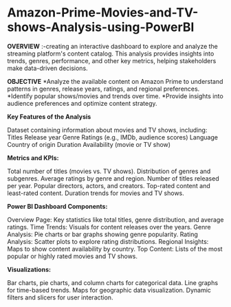 # Amazon-Prime-Movies-and-TV-shows-Analysis-using-PowerBI

 **OVERVIEW**
 :-creating an interactive dashboard to explore and analyze the streaming platform's content catalog. This analysis provides insights into trends, genres, performance, and other key metrics, helping stakeholders make data-driven decisions. 


**OBJECTIVE**
*Analyze the available content on Amazon Prime to understand patterns in genres, release years, ratings, and regional preferences.
*Identify popular shows/movies and trends over time.
*Provide insights into audience preferences and optimize content strategy.

**Key Features of the Analysis**

Dataset containing information about movies and TV shows, including:
Titles
Release year
Genre
Ratings (e.g., IMDb, audience scores)
Language
Country of origin
Duration
Availability (movie or TV show)

**Metrics and KPIs:**

Total number of titles (movies vs. TV shows).
Distribution of genres and subgenres.
Average ratings by genre and region.
Number of titles released per year.
Popular directors, actors, and creators.
Top-rated content and least-rated content.
Duration trends for movies and TV shows.

**Power BI Dashboard Components:**

Overview Page: Key statistics like total titles, genre distribution, and average ratings.
Time Trends: Visuals for content releases over the years.
Genre Analysis: Pie charts or bar graphs showing genre popularity.
Rating Analysis: Scatter plots to explore rating distributions.
Regional Insights: Maps to show content availability by country.
Top Content: Lists of the most popular or highly rated movies and TV shows.

**Visualizations:**

Bar charts, pie charts, and column charts for categorical data.
Line graphs for time-based trends.
Maps for geographic data visualization.
Dynamic filters and slicers for user interaction.

